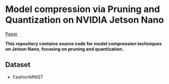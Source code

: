 # Model compression via Pruning and Quantization on NVIDIA Jetson Nano

[Paper](https://drive.google.com/file/d/1xVQjVuJvFmD0Yktru4ozkDjvm9NZkePI/view?usp=drive_link)

**This repository contains source code for model compression techniques on Jetson Nano, focusing on pruning and quantization.**

## Dataset
- FashionMNIST
